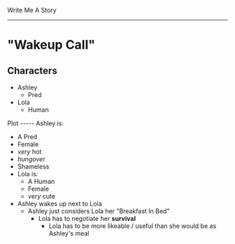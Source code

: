 Write Me A Story
****************
"Wakeup Call"
=============

Characters
----------
- Ashley
	- Pred
- Lola
	- Human

Plot
----- Ashley is:
  - A Pred
  - Female
  - _very_ hot
  - _hungover_
  - Shameless
- Lola is:
  - A Human
  - Female
  - _very_ cute
- Ashley wakes up next to Lola
  - Ashley just considers Lola her "Breakfast In Bed"
    - Lola has to negotiate her __survival__
      - Lola has to be more likeable / useful than she would be as Ashley's meal